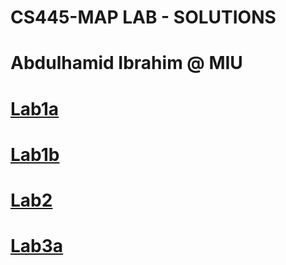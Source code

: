 # CS445-MAP LAB - SOLUTIONS
# Abdulhamid Ibrahim @ MIU
# [Lab1a]()
# [Lab1b]()
# [Lab2]()
# [Lab3a]()